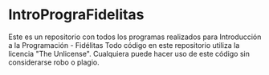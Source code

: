 # IntroPrograFidelitas
Este es un repositorio con todos los programas realizados para Introducción a la Programación - Fidélitas
Todo código en este repositorio utiliza la licencia "The Unlicense". Cualquiera puede hacer uso de este código sin considerarse robo o plagio.
